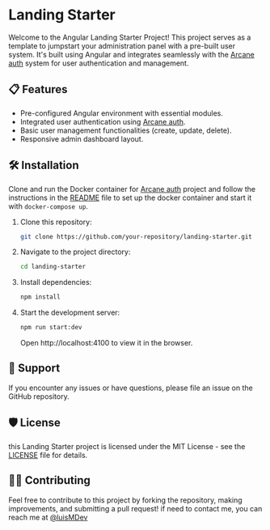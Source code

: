 # Landing Starter

Welcome to the Angular Landing Starter Project! This project serves as a template to jumpstart your administration panel with a pre-built user system. It's built using Angular and integrates seamlessly with the [Arcane auth](https://github.com/arcane-auth/arcane-auth) system for user authentication and management.

## 📋 Features

- Pre-configured Angular environment with essential modules.
- Integrated user authentication using [Arcane auth](https://github.com/arcane-auth/arcane-auth).
- Basic user management functionalities (create, update, delete).
- Responsive admin dashboard layout.

## 🛠️ Installation

Clone and run the Docker container for [Arcane auth](https://github.com/arcane-auth/arcane-auth) project and follow the instructions in the [README](https://github.com/arcane-auth/arcane-auth/blob/main/README.md) file to set up the docker container and start it with `docker-compose up`.

1. Clone this repository:
   ```bash
   git clone https://github.com/your-repository/landing-starter.git
   ```
2. Navigate to the project directory:
   ```bash
   cd landing-starter
   ```
3. Install dependencies:
   ```bash
   npm install
   ```
4. Start the development server:
   ```bash
   npm run start:dev
   ```
   Open http://localhost:4100 to view it in the browser.

## 🤝 Support

If you encounter any issues or have questions, please file an issue on the GitHub repository.

## 🛡️ License

this Landing Starter project is licensed under the MIT License - see the [LICENSE](https://github.com/arcane-auth/arcane-auth/blob/main/LICENSE) file for details.

## 🧑‍💻 Contributing

Feel free to contribute to this project by forking the repository, making improvements, and submitting a pull request!
if need to contact me, you can reach me at [@luisMDev](https://github.com/luisMDev)

